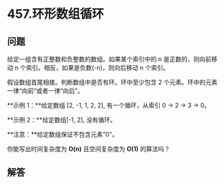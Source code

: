 # 457.环形数组循环

## 问题

给定一组含有正整数和负整数的数组。如果某个索引中的 n 是正数的，则向前移动 n 个索引。相反，如果是负数(-n)，则向后移动 n 个索引。

假设数组首尾相接。判断数组中是否有环。环中至少包含 2 个元素。环中的元素一律“向前”或者一律“向后”。

**示例 1：**给定数组 [2, -1, 1, 2, 2], 有一个循环，从索引 0 -> 2 -> 3 -> 0。

**示例 2：**给定数组[-1, 2], 没有循环。

**注意：**给定数组保证不包含元素"0"。

你能写出时间复杂度为 **O(n)** 且空间复杂度为 **O(1)** 的算法吗？



## 解答


